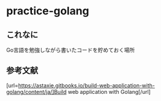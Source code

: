 # practice-golang

## これなに
Go言語を勉強しながら書いたコードを貯めておく場所 

## 参考文献
[url=https://astaxie.gitbooks.io/build-web-application-with-golang/content/ja/]Build web application with Golang[/url] 
